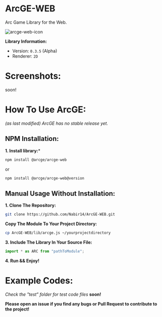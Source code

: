 # ArcGE-WEB
Arc Game Library for the Web.

![arcge-web-icon](https://github.com/user-attachments/assets/9cfc9571-ad6a-4ffa-a04e-730864a31bc0)

**Library Information:**
- Version: `0.3.5` (Alpha)
- Renderer: `2D`
# Screenshots:
soon!

# How To Use ArcGE:
*(as last modified) ArcGE has no stable release yet.*
## NPM Installation:
**1. Install library:***
```sh
npm install @arcge/arcge-web
```
or
```sh
npm install @arcge/arcge-web@version
```

## Manual Usage Without Installation:
**1. Clone The Repository:**
```sh
git clone https://github.com/Nabir14/ArcGE-WEB.git
```
**Copy The Module To Your Project Directory:**
```sh
cp ArcGE-WEB/lib/arcge.js ~/yourprojectdirectory
```
**3. Include The Library In Your Source File:**
```js
import * as ARC from "pathToModule";
```

**4. Run && Enjoy!**

# Example Codes:
*Check the "test" folder for test code files*
**soon!**

**Please open an issue if you find any bugs or Pull Request to contribute to the project!**

